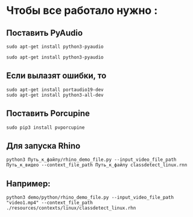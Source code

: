 # Чтобы все работало нужно : 
## Поставить PyAudio
```
sudo apt-get install python3-pyaudio
```
```
sudo apt-get install python3-pyaudio
```
## Если вылазят ошибки, то
```
sudo apt-get install portaudio19-dev
sudo apt-get install python3-all-dev
```
## Поставить Porcupine
```
sudo pip3 install pvporcupine
```
## Для запуска Rhino 
```
python3 Путь_к_файлу/rhino_demo_file.py --input_video_file_path Путь_к_видео --context_file_path Путь_к_файлу classdetect_linux.rnn
```
## Например:
```
python3 demo/python/rhino_demo_file.py --input_video_file_path "video1.mp4" --context_file_path ./resources/contexts/linux/classdetect_linux.rhn
```

